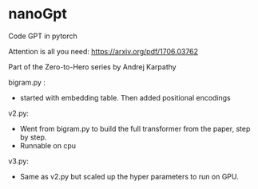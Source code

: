 # nanoGpt
Code GPT in pytorch

Attention is all you need: https://arxiv.org/pdf/1706.03762

Part of the Zero-to-Hero series by Andrej Karpathy


bigram.py :
- started with embedding table. Then added positional encodings

v2.py:
- Went from bigram.py to build the full transformer from the paper, step by step.
- Runnable on cpu

v3.py:
- Same as v2.py but scaled up the hyper parameters to run on GPU.